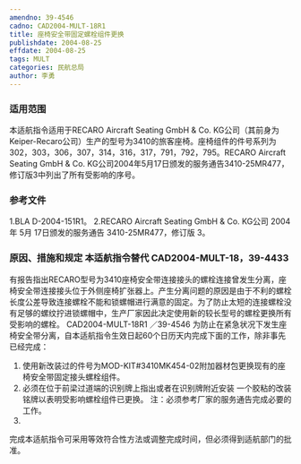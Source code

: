 ```yaml
---
amendno: 39-4546
cadno: CAD2004-MULT-18R1
title: 座椅安全带固定螺栓组件更换
publishdate: 2004-08-25
effdate: 2004-08-25
tags: MULT
categories: 民航总局
author: 李勇
---
```


### 适用范围 
本适航指令适用于RECARO Aircraft Seating GmbH & Co. KG公司（其前身为Keiper-Recaro公司）生产的型号为3410的旅客座椅。座椅组件的件号系列为302，303，306，307，314，316，317，791，792，795。RECARO Aircraft Seating GmbH & Co. KG公司2004年5月17日颁发的服务通告3410-25MR477，修订版3中列出了所有受影响的序号。

### 参考文件
1.BLA 
D-2004-151R1。 
2.RECARO
 Aircraft Seating GmbH & Co. KG公司 2004年 5月 17日颁发的服务通告 3410-25MR477，修订版 3。


### 原因、措施和规定 本适航指令替代 CAD2004-MULT-18，39-4433
有报告指出RECARO型号为3410座椅安全带连接接头的螺栓连接曾发生分离，座椅安全带连接接头位于外侧座椅扩张器上。产生分离问题的原因是由于不利的螺栓长度公差导致连接螺栓不能和锁螺帽进行满意的固定。为了防止太短的连接螺栓没有足够的螺纹拧进锁螺帽中，生产厂家因此决定使用新的较长型号的螺栓更换所有受影响的螺栓。
  CAD2004-MULT-18R1  ／39-4546
为防止在紧急状况下发生座椅安全带分离，自本适航指令生效日起60个日历天内完成下面的工作，除非事先已经完成： 
1. 使用新改装过的件号为MOD-KIT#3410MK454-02附加器材包更换现有的座椅安全带固定接头螺栓组件。
2. 必须在位于前梁过道端的识别牌上指出或者在识别牌附近安装
一个胶粘的改装铭牌以表明受影响螺栓组件已更换。  注：必须参考厂家的服务通告完成必要的工作。 
3.
完成本适航指令可采用等效符合性方法或调整完成时间，但必须得到适航部门的批准。 

